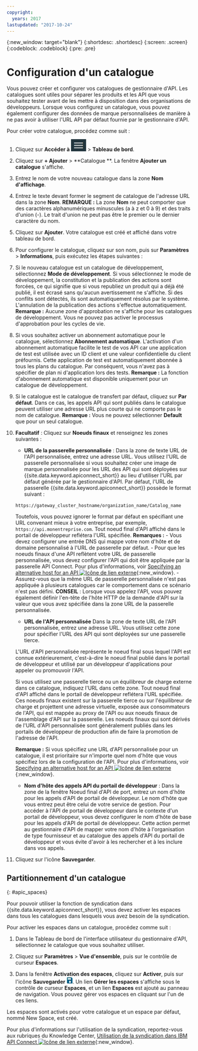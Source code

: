 ```yaml
---
copyright:
  years: 2017
lastupdated: "2017-10-24"
---
```


{:new_window: target="blank"}
{:shortdesc: .shortdesc}
{:screen: .screen}
{:codeblock: .codeblock}
{:pre: .pre}

# Configuration d'un catalogue

Vous pouvez créer et configurer vos catalogues de gestionnaire
d'API. Les catalogues sont
utiles pour séparer les produits et les API que vous souhaitez tester avant de les mettre à disposition dans des organisations de développeurs.
Lorsque vous configurez un catalogue, vous pouvez également configurer des
données de marque personnalisées de manière à ne pas avoir à utiliser l'URL API
par défaut fournie par le gestionnaire d'API.

Pour créer votre catalogue, procédez comme suit :

1. Cliquez sur **Accéder à** <img alt="Icône Accéder à" src="images/navigate_to_icon.png"> > **Tableau de bord**.

2. Cliquez sur **+ Ajouter** > **Catalogue **.
La fenêtre **Ajouter un catalogue** s'affiche.

3.  Entrez le nom de votre nouveau catalogue dans la zone **Nom
d'affichage**.

4. Entrez le texte devant former le segment de catalogue de l'adresse URL
dans la zone **Nom**.
	**REMARQUE :** La zone **Nom** ne peut comporter que des caractères alphanumériques minuscules (a à z
et 0 à 9) et des traits d'union (-). Le
trait d'union ne peut pas être le premier ou le dernier caractère du nom.

5. Cliquez sur **Ajouter**. Votre catalogue est créé et
affiché dans votre tableau de bord.

6. Pour configurer le catalogue, cliquez sur son nom, puis sur **Paramètres** > **Informations**, puis exécutez les étapes suivantes :
  1. Si le nouveau catalogue est un catalogue de développement, sélectionnez
**Mode de développement**.
Si vous sélectionnez le mode de développement, la constitution et la publication des actions sont forcées, ce qui signifie que si vous republiez un produit qui a déjà été publié, il est écrasé sans qu'aucun avertissement ne s'affiche. Si des
conflits sont détectés, ils sont automatiquement résolus par le système. L'annulation de la publication des actions s'effectue
automatiquement.
	**Remarque :** Aucune zone d'approbation ne s'affiche pour les catalogues de développement. Vous ne pouvez pas activer le processus d'approbation pour les cycles de vie.
  2. Si vous souhaitez activer un abonnement automatique pour le catalogue,
sélectionnez **Abonnement automatique**.
L'activation d'un abonnement automatique facilite le test de vos API car une application de test est utilisée avec un ID client et une valeur confidentielle du client préfournis. Cette application de test est automatiquement abonnée à tous les plans du catalogue. Par conséquent, vous n'avez pas à spécifier de plan ni d'application lors des tests. 
    **Remarque :** La fonction d'abonnement automatique est disponible uniquement pour un catalogue de développement.
  3. Si le catalogue est le catalogue de transfert par défaut,
cliquez sur **Par défaut**. Dans ce cas, les appels API qui sont publiés dans le
catalogue peuvent utiliser une adresse URL plus courte qui ne comporte pas le nom de
catalogue.
    **Remarque :** Vous ne pouvez sélectionner **Default** que pour un seul catalogue.
  4. **Facultatif** : Cliquez sur **Noeuds finaux** et renseignez les zones suivantes :
        - **URL de la passerelle personnalisée** : Dans la zone de texte URL de l'API personnalisée, entrez une adresse URL. Vous utilisez l'URL de passerelle personnalisée si vous souhaitez créer une image de marque personnalisée pour les URL des API qui sont déployées sur {{site.data.keyword.apiconnect_short}} au lieu d'utiliser l'URL par défaut générée par le gestionnaire d'API.
        Par défaut, l'URL de passerelle {{site.data.keyword.apiconnect_short}} possède le format suivant :
        ```
        https://gateway_cluster_hostname/organization_name/Catalog_name
        ```
        Toutefois, vous pouvez ignorer le format par défaut en spécifiant une URL convenant mieux à votre entreprise, par exemple, `https://api.monentreprise.com`. Tout noeud final d'API affiché dans le portail de développeur reflétera l'URL spécifiée.
			**Remarques :**
		    - Vous devez configurer une entrée DNS qui mappe votre nom d'hôte et de domaine personnalisé à l'URL de passerelle par défaut.
		    - Pour que les noeuds finaux d'une API reflètent votre URL de passerelle personnalisée, vous devez configurer l'API qui doit être appliquée par la passerelle API Connect. Pour plus d'informations, voir [Specifying an alternative host for an API ![Icône de lien externe](../../icons/launch-glyph.svg "Icône de lien externe")](http://www.ibm.com/support/knowledgecenter/en/SSFS6T/com.ibm.apic.toolkit.doc/task_apionprem_creating_apis.html#task_tq2_11r_xt__enforce_step){:new_window}.
		    - Assurez-vous que la même URL de passerelle personnalisée n'est pas
appliquée à plusieurs catalogues car le comportement dans ce scénario n'est pas
défini.
				**CONSEIL** : Lorsque vous appelez l'API, vous pouvez également définir l'en-tête de l'hôte HTTP de la demande d'API sur la valeur que vous avez spécifiée dans la zone URL de la passerelle personnalisée.

	    - **URL de l'API personnalisée**
	    Dans la zone de texte URL de l'API personnalisée, entrez une adresse URL. Vous utilisez cette zone pour spécifier l'URL des API qui sont déployées sur une passerelle tierce.

	    L'URL d'API personnalisée représente le noeud final sous lequel l'API est connue extérieurement, c'est-à-dire le noeud final publié dans le portail de développeur et utilisé par un développeur d'applications pour appeler ou promouvoir l'API.

	    Si vous utilisez une passerelle tierce ou un équilibreur de charge externe
dans ce catalogue, indiquez l'URL dans cette zone. Tout noeud final d'API affiché dans le portail de développeur reflétera l'URL spécifiée. Ces noeuds finaux existent sur la passerelle tierce ou sur l'équilibreur de charge et projettent une adresse virtuelle, exposée aux consommateurs de l'API, qui est mappée au proxy de l'API ou aux noeuds finaux de l'assemblage d'API sur la passerelle. Les noeuds finaux qui sont dérivés de l'URL d'API personnalisée sont généralement publiés dans les portails de développeur de production afin de faire la promotion de l'adresse de l'API.

	    **Remarque :** Si vous spécifiez une URL d'API personnalisée pour un catalogue, il est prioritaire sur n'importe quel nom d'hôte que vous
	    spécifiez lors de la configuration de l'API. Pour plus d'informations, voir [Specifying an alternative host for an API ![Icône de lien externe](../../icons/launch-glyph.svg "Icône de lien externe")](http://www.ibm.com/support/knowledgecenter/en/SSFS6T/com.ibm.apic.toolkit.doc/task_apionprem_creating_apis.html#task_tq2_11r_xt__enforce_step){:new_window}.

	    - **Nom d'hôte des appels API du portail de développeur** :
	    Dans la zone de la fenêtre Noeud final d'API de port, entrez un nom d'hôte pour les appels d'API de portail de développeur. Le
nom d'hôte que vous entrez peut être celui de votre service de gestion. Pour accéder à l'API de portail de développeur dans le contexte d'un portail de développeur, vous devez configurer le nom d'hôte de base pour les appels d'API de portail de développeur. Cette action permet au gestionnaire d'API de mapper votre nom d'hôte à
l'organisation de type fournisseur et au catalogue des appels d'API du portail
de développeur et vous évite d'avoir à les rechercher et à les inclure dans vos
appels.

7. Cliquez sur l'icône **Sauvegarder**.

## Partitionnement d'un catalogue
{: #apic_spaces}

Pour pouvoir utiliser la fonction de syndication dans
{{site.data.keyword.apiconnect_short}},
vous devez activer les espaces dans tous les catalogues dans lesquels vous avez
besoin de la syndication.

Pour activer les espaces dans un catalogue, procédez comme suit :
1. Dans le Tableau de bord de l'interface utilisateur du gestionnaire d'API,
sélectionnez le catalogue que vous souhaitez utiliser.

2. Cliquez sur **Paramètres** > **Vue d'ensemble**, puis sur le contrôle de curseur **Espaces**.

3. Dans la fenêtre **Activation des espaces**, cliquez sur **Activer**, puis sur l'icône **Sauvegarder** <img src="images/icon_save.png" alt="icône Sauvegarder"/>.
Un lien **Gérer les espaces** s'affiche
sous le contrôle de curseur **Espaces**, et un lien **Espaces** est ajouté au panneau de navigation. Vous
pouvez gérer vos espaces en cliquant sur l'un de ces liens.

Les espaces sont activés pour votre catalogue et un espace par défaut,
nommé New Space, est créé.

Pour plus d'informations sur l'utilisation de la syndication, reportez-vous aux rubriques du Knowledge Center, [Utilisation de la syndication dans IBM API Connect ![Icône de lien externe](../../icons/launch-glyph.svg "Icône de lien externe")](http://www.ibm.com/support/knowledgecenter/SSFS6T/com.ibm.apic.apionprem.doc/capic_syndication_using.html){:new_window}.

